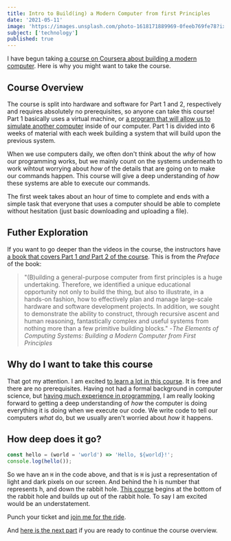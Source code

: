 ```yaml
---
title: Intro to Build(ing) a Modern Computer from first Principles
date: '2021-05-11'
image: 'https://images.unsplash.com/photo-1618171889969-0feeb769fe78?ixid=MnwxMjA3fDB8MHxwaG90by1wYWdlfHx8fGVufDB8fHx8&ixlib=rb-1.2.1&auto=format&fit=crop&w=1050&q=80'
subject: ['technology']
published: true
---
```


I have begun taking [a course on Coursera about building a modern computer](https://www.coursera.org/learn/build-a-computer). Here is why you might want to take the course.

## Course Overview

The course is split into hardware and software for Part 1 and 2, respectively and requires absolutely no prerequisites, so anyone can take this course! Part 1 basically uses a virtual machine, or [a program that will allow us to simulate another computer](https://www.nand2tetris.org/software) inside of our computer. Part 1 is divided into 6 weeks of material with each week building a system that will build upon the previous system.

When we use computers daily, we often don't think about the _why_ of how our programming works, but we mainly count on the systems underneath to work wihtout worrying about _how_ of the details that are going on to make our commands happen. This course will give a deep understanding of _how_ these systems are able to execute our commands.

The first week takes about an hour of time to complete and ends with a simple task that everyone that uses a computer should be able to complete without hesitation (just basic downloading and uploading a file).

## Futher Exploration

If you want to go deeper than the videos in the course, the instructors have [a book that covers Part 1 _and_ Part 2 of the course](https://www.nand2tetris.org/book). This is from the _Preface_ of the book:

> "(B)uilding a general-purpose computer from first principles is a huge undertaking. Therefore, we identified a unique educational opportunity not only to build the thing, but also to illustrate, in a hands-on fashion, how to effectively plan and manage large-scale hardware and software development projects. In addition, we sought to demonstrate the ability to construct, through recursive ascent and human reasoning, fantastically complex and useful systems from nothing more than a few primitive building blocks." -_The Elements of Computing Systems: Building a Modern Computer from First Principles_

## Why do I want to take this course

That got my attention. I am excited [to learn a lot in this course](<(https://www.nand2tetris.org/course)>). It is free and there are no prerequisites. Having not had a formal background in computer science, but [having much experience in programming](https://www.linkedin.com/in/ldmcdaniel/), I am really looking forward to getting a deep understanding of _how_ the computer is doing everything it is doing when we execute our code. We write code to tell our computers _what_ do, but we usually aren't worried about _how_ it happens.

## How deep does it go?

```js
const hello = (world = 'world') => 'Hello, ${world}!';
console.log(hello());
```

So we have an `H` in the code above, and that is `H` is just a representation of light and dark pixels on our screen. And behind the h is number that represents h, and down the rabbit hole. [This course](https://www.nand2tetris.org/course) begins at the bottom of the rabbit hole and builds up out of the rabbit hole. To say I am excited would be an understatement.

Punch your ticket and [join me for the ride](https://www.coursera.org/learn/build-a-computer).

And [here is the next part](/2021-05-30/) if you are ready to continue the course overview.
